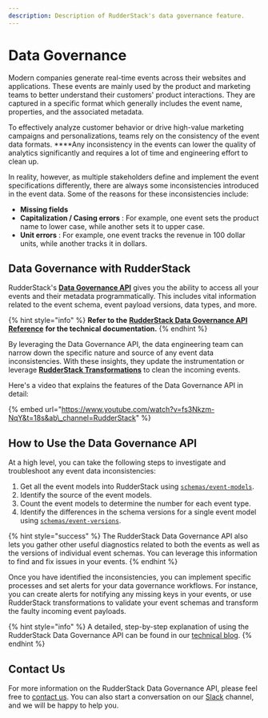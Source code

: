```yaml
---
description: Description of RudderStack's data governance feature.
---
```


# Data Governance

Modern companies generate real-time events across their websites and applications. These events are mainly used by the product and marketing teams to better understand their customers' product interactions. They are captured in a specific format which generally includes the event name, properties, and the associated metadata. 

To effectively analyze customer behavior or drive high-value marketing campaigns and personalizations, teams rely on the consistency of the event data formats. ****Any inconsistency in the events can lower the quality of analytics significantly and requires a lot of time and engineering effort to clean up.

In reality, however, as multiple stakeholders define and implement the event specifications differently, there are always some inconsistencies introduced in the event data. Some of the reasons for these inconsistencies include:

* **Missing fields**
* **Capitalization / Casing errors** : For example, one event sets the product name to lower case, while another sets it to upper case.
* **Unit errors** : For example, one event tracks the revenue in 100 dollar units, while another tracks it in dollars.

## **Data Governance with RudderStack**

RudderStack's [**Data Governance API**](https://docs.rudderstack.com/rudderstack-api-spec/rudderstack-data-governance-api) gives you the ability to access all your events and their metadata programmatically. This includes vital information related to the event schema, event payload versions, data types, and more.

{% hint style="info" %}
**Refer to the** [**RudderStack Data Governance API Reference**](https://docs.rudderstack.com/rudderstack-api-spec/rudderstack-data-governance-api#api-reference) **for the technical documentation.**
{% endhint %}

By leveraging the Data Governance API, the data engineering team can narrow down the specific nature and source of any event data inconsistencies. With these insights, they update the instrumentation or leverage [**RudderStack Transformations**](https://docs.rudderstack.com/adding-a-new-user-transformation-in-rudderstack) to clean the incoming events.

Here's a video that explains the features of the Data Governance API in detail:

{% embed url="https://www.youtube.com/watch?v=fs3Nkzm-NqY&t=18s&ab\_channel=RudderStack" %}

## How to Use the Data Governance API

At a high level, you can take the following steps to investigate and troubleshoot any event data inconsistencies:

1. Get all the event models into RudderStack using [`schemas/event-models`](https://docs.rudderstack.com/rudderstack-api-spec/rudderstack-data-governance-api#schemas-event-models).
2. Identify the source of the event models.
3. Count the event models to determine the number for each event type.
4. Identify the differences in the schema versions for a single event model using [`schemas/event-versions`](https://docs.rudderstack.com/rudderstack-api-spec/rudderstack-data-governance-api#schemas-event-versions).

{% hint style="success" %}
The RudderStack Data Governance API also lets you gather other useful diagnostics related to both the events as well as the versions of individual event schemas. You can leverage this information to find and fix issues in your events.
{% endhint %}

Once you have identified the inconsistencies, you can implement specific processes and set alerts for your data governance workflows. For instance, you can create alerts for notifying any missing keys in your events, or use RudderStack transformations to validate your event schemas and transform the faulty incoming event payloads.

{% hint style="info" %}
A detailed, step-by-step explanation of using the RudderStack Data Governance API can be found in our [technical blog](https://rudderstack.com/blog/rudderstacks-data-governance-api).
{% endhint %}

## Contact Us

For more information on the RudderStack Data Governance API, please feel free to [contact us](mailto:%20docs@rudderstack.com). You can also start a conversation on our [Slack](https://resources.rudderstack.com/join-rudderstack-slack) channel, and we will be happy to help you.

